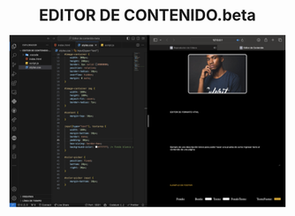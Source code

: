<div align="center">

# EDITOR DE CONTENIDO.beta
  
</div>



<div align="center">

<img width="500" alt="image" src="preview.png">
  
</div>
